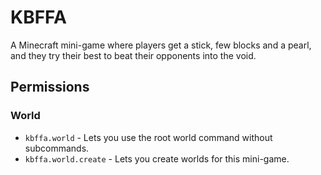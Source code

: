 # KBFFA

A Minecraft mini-game where players get a stick, few blocks and a pearl, and they try their best to beat their opponents into the void.

## Permissions

### World

- `kbffa.world` - Lets you use the root world command without subcommands.
- `kbffa.world.create` - Lets you create worlds for this mini-game.
